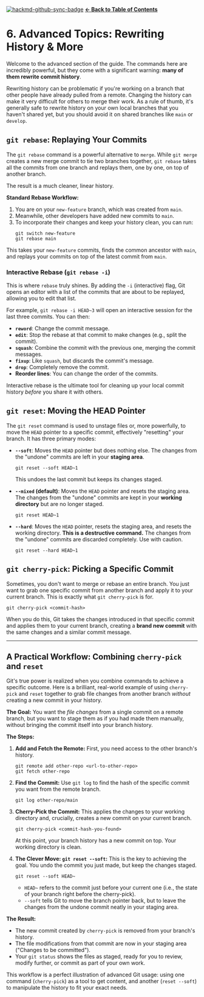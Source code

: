 [![hackmd-github-sync-badge](https://hackmd.io/jq7siB9kTICS3zLPuIz5Fg/badge)](https://hackmd.io/jq7siB9kTICS3zLPuIz5Fg)
[**&#8592; Back to Table of Contents**](./README.md)

# 6. Advanced Topics: Rewriting History & More

Welcome to the advanced section of the guide. The commands here are incredibly powerful, but they come with a significant warning: **many of them rewrite commit history**.

Rewriting history can be problematic if you're working on a branch that other people have already pulled from a remote. Changing the history can make it very difficult for others to merge their work. As a rule of thumb, it's generally safe to rewrite history on your own local branches that you haven't shared yet, but you should avoid it on shared branches like `main` or `develop`.

## `git rebase`: Replaying Your Commits

The `git rebase` command is a powerful alternative to `merge`. While `git merge` creates a new merge commit to tie two branches together, `git rebase` takes all the commits from one branch and replays them, one by one, on top of another branch.

The result is a much cleaner, linear history.

**Standard Rebase Workflow:**

1.  You are on your `new-feature` branch, which was created from `main`.
2.  Meanwhile, other developers have added new commits to `main`.
3.  To incorporate their changes and keep your history clean, you can run:
    ```/dev/null/rebase.sh#L1-2
    git switch new-feature
    git rebase main
    ```
This takes your `new-feature` commits, finds the common ancestor with `main`, and replays your commits on top of the latest commit from `main`.

### Interactive Rebase (`git rebase -i`)

This is where `rebase` truly shines. By adding the `-i` (interactive) flag, Git opens an editor with a list of the commits that are about to be replayed, allowing you to edit that list.

For example, `git rebase -i HEAD~3` will open an interactive session for the last three commits. You can then:
*   **`reword`**: Change the commit message.
*   **`edit`**: Stop the rebase at that commit to make changes (e.g., split the commit).
*   **`squash`**: Combine the commit with the previous one, merging the commit messages.
*   **`fixup`**: Like `squash`, but discards the commit's message.
*   **`drop`**: Completely remove the commit.
*   **Reorder lines**: You can change the order of the commits.

Interactive rebase is the ultimate tool for cleaning up your local commit history *before* you share it with others.

## `git reset`: Moving the HEAD Pointer

The `git reset` command is used to unstage files or, more powerfully, to move the `HEAD` pointer to a specific commit, effectively "resetting" your branch. It has three primary modes:

*   **`--soft`**: Moves the `HEAD` pointer but does nothing else. The changes from the "undone" commits are left in your **staging area**.
    ```/dev/null/reset.sh#L1-1
    git reset --soft HEAD~1
    ```
    This undoes the last commit but keeps its changes staged.

*   **`--mixed` (default)**: Moves the `HEAD` pointer and resets the staging area. The changes from the "undone" commits are kept in your **working directory** but are no longer staged.
    ```/dev/null/reset.sh#L1-1
    git reset HEAD~1
    ```

*   **`--hard`**: Moves the `HEAD` pointer, resets the staging area, and resets the working directory. **This is a destructive command.** The changes from the "undone" commits are discarded completely. Use with caution.
    ```/dev/null/reset.sh#L1-1
    git reset --hard HEAD~1
    ```

## `git cherry-pick`: Picking a Specific Commit

Sometimes, you don't want to merge or rebase an entire branch. You just want to grab one specific commit from another branch and apply it to your current branch. This is exactly what `git cherry-pick` is for.

```/dev/null/cherry-pick.sh#L1-1
git cherry-pick <commit-hash>
```

When you do this, Git takes the changes introduced in that specific commit and applies them to your current branch, creating a **brand new commit** with the same changes and a similar commit message.

---

## A Practical Workflow: Combining `cherry-pick` and `reset`

Git's true power is realized when you combine commands to achieve a specific outcome. Here is a brilliant, real-world example of using `cherry-pick` and `reset` together to grab file changes from another branch *without* creating a new commit in your history.

**The Goal:** You want the *file changes* from a single commit on a remote branch, but you want to stage them as if you had made them manually, without bringing the commit itself into your branch history.

**The Steps:**

1.  **Add and Fetch the Remote:** First, you need access to the other branch's history.
    ```/dev/null/remote.sh#L1-2
    git remote add other-repo <url-to-other-repo>
    git fetch other-repo
    ```
2.  **Find the Commit:** Use `git log` to find the hash of the specific commit you want from the remote branch.
    ```/dev/null/log.sh#L1-1
    git log other-repo/main
    ```
3.  **Cherry-Pick the Commit:** This applies the changes to your working directory and, crucially, creates a new commit on your current branch.
    ```/dev/null/cherry-pick.sh#L1-1
    git cherry-pick <commit-hash-you-found>
    ```
    At this point, your branch history has a new commit on top. Your working directory is clean.

4.  **The Clever Move: `git reset --soft`:** This is the key to achieving the goal. You undo the commit you just made, but keep the changes staged.
    ```/dev/null/reset.sh#L1-1
    git reset --soft HEAD~
    ```
    *   `HEAD~` refers to the commit just before your current one (i.e., the state of your branch right before the cherry-pick).
    *   `--soft` tells Git to move the branch pointer back, but to leave the changes from the undone commit neatly in your staging area.

**The Result:**

*   The new commit created by `cherry-pick` is removed from your branch's history.
*   The file modifications from that commit are now in your staging area ("Changes to be committed").
*   Your `git status` shows the files as staged, ready for you to review, modify further, or commit as part of your own work.

This workflow is a perfect illustration of advanced Git usage: using one command (`cherry-pick`) as a tool to get content, and another (`reset --soft`) to manipulate the history to fit your exact needs.